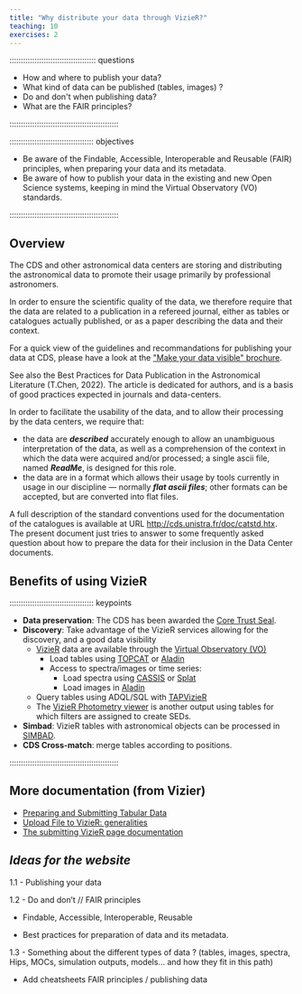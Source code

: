 ```yaml
---
title: "Why distribute your data through VizieR?"
teaching: 10
exercises: 2
---
```


:::::::::::::::::::::::::::::::::::::: questions 

- How and where to publish your data?
- What kind of data can be published (tables, images) ?
- Do and don't when publishing data?
- What are the FAIR principles?

::::::::::::::::::::::::::::::::::::::::::::::::

::::::::::::::::::::::::::::::::::::: objectives

- Be aware of the Findable, Accessible, Interoperable and Reusable (FAIR) principles, when preparing your data and its metadata.
- Be aware of how to publish your data in the existing and new Open Science systems,  keeping in mind the Virtual Observatory (VO) standards.

::::::::::::::::::::::::::::::::::::::::::::::::




<!--  ----------------------------------------- -->
<!-- 		Overview 			-->
<!--  ----------------------------------------- -->
<!-- Source: https://vizier.cds.unistra.fr/vizier/submit.htx -->
## Overview

The CDS and other astronomical data centers are storing and distributing the astronomical data to promote their usage primarily by professional astronomers.

In order to ensure the scientific quality of the data, we therefore require that the data are related to a publication in a refereed journal, either as tables or catalogues actually published, or as a paper describing the data and their context.


For a quick view of the guidelines and recommandations for publishing your data at CDS, please have a look at the ["Make your data visible" brochure][vizier-make-your-data-visible].


See also the Best Practices for Data Publication in the Astronomical Literature (T.Chen, 2022). The article is dedicated for authors, and is a basis of good practices expected in journals and data-centers.

In order to facilitate the usability of the data, and to allow their processing by the data centers, we require that:

- the data are ***described*** accurately enough to allow an unambiguous interpretation of the data, as well as a comprehension of the context in which the data were acquired and/or processed; a single ascii file, named ***ReadMe***, is designed for this role.
- the data are in a format which allows their usage by tools currently in usage in our discipline — normally ***flat ascii files***; other formats can be accepted, but are converted into flat files.

A full description of the standard conventions used for the documentation of the catalogues is available at URL http://cds.unistra.fr/doc/catstd.htx. The present document just tries to answer to some frequently asked question about how to prepare the data for their inclusion in the Data Center documents. 




<!--  ----------------------------------------- -->
<!--            Keypoints                       -->
<!--  ----------------------------------------- -->
<!-- Source: https://cdsarc.cds.unistra.fr/vizier.submit/publication-notes.html#section1 -->
## Benefits of using VizieR 

::::::::::::::::::::::::::::::::::::: keypoints

- **Data preservation**: The CDS has been awarded the [Core Trust Seal][cts].
- **Discovery**: Take advantage of the VizieR services allowing for the discovery, and a good data visibility
	- [VizieR][vizier-data-search] data are available through the [Virtual Observatory (VO)][ivoa-link]
		- Load tables using [TOPCAT][topcat] or [Aladin][aladin-home]
		- Access to spectra/images or time series:
			- Load spectra using [CASSIS][cassis] or [Splat][splat]
			- Load images in [Aladin][aladin-home]
	- Query tables using ADQL/SQL with [TAPVizieR][tap-vizier]
	- The [VizieR Photometry viewer][vizier-sed] is another output using tables for which filters are assigned to create SEDs.
- **Simbad**: VizieR tables with astronomical objects can be processed in [SIMBAD][simbad-home].
- **CDS Cross-match**: merge tables according to positions.

::::::::::::::::::::::::::::::::::::::::::::::::



<!--  ----------------------------------------- -->
<!-- 		Documentation 			-->
<!--  ----------------------------------------- -->
## More documentation (from Vizier)

- [Preparing and Submitting Tabular Data][vizier-publi-data-home]
- [Upload File to VizieR: generalities][vizier-publi-notes-help]
- [The submitting VizieR page documentation][vizier-submit-data-help]





<!--  ----------------------------------------- -->
<!--  ----------------------------------------- -->
<!--  ----------------------------------------- -->
## *Ideas for the website* 

1.1 - Publishing your data

1.2 - Do and don’t // FAIR principles 

- Findable, Accessible, Interoperable, Reusable

- Best practices for preparation of data and its metadata. 

1.3 - Something about the different types of data ? (tables, images, spectra, Hips, MOCs, simulation outputs, models… and how they fit in this path)

- Add cheatsheets FAIR principles / publishing data



<!--  ----------------------------------------- -->
<!-- 		Link references			-->
<!--  ----------------------------------------- -->
[cassis]: http://cassis.irap.omp.eu/?page=cassis
[cts]: https://www.coretrustseal.org/
[ivoa-link]: https://www.ivoa.net/
[splat]: http://star-www.dur.ac.uk/~pdraper/splat/splat.html
[topcat]:  http://www.starlink.ac.uk/topcat/
<!-- -->
[aladin-home]: http://aladin.cds.unistra.fr/aladin.gml
[simbad-home]: http://simbad.cds.unistra.fr/simbad/
[tap-vizier]: http://tapvizier.cds.unistra.fr/adql/
[vizier-data-search]: https://vizier.cds.unistra.fr/viz-bin/VizieR
[vizier-sed]: http://vizier.cds.unistra.fr/vizier/sed/
[vizier-publi-data-home]: https://vizier.cds.unistra.fr/vizier/submit.htx
[vizier-publi-notes-help]: https://cdsarc.cds.unistra.fr/vizier.submit/publication-notes.html
[vizier-submit-data-help]: https://cdsarc.cds.unistra.fr/vizier.submit/help.html
[vizier-make-your-data-visible]: https://vizier.cds.unistra.fr/vizier/submit/Make_your_data_visible.pdf
